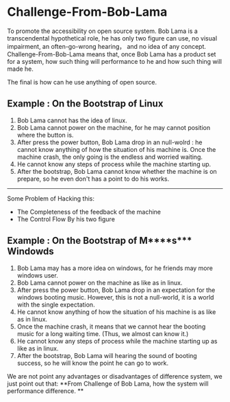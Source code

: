 # Challenge-From-Bob-Lama

To promote the accessibility on open source system. Bob Lama is a transcendental hypothetical role, he has only two figure can use, no visual impairment, an often-go-wrong hearing， and no idea of any concept. Challenge-From-Bob-Lama means that,
once Bob Lama has a product set for a system, how such thing will performance to he and how such thing will made he.

The final is how can he use anything of open source.

## Example : On the Bootstrap of Linux

1. Bob Lama cannot has the idea of linux.
2. Bob Lama cannot power on the machine, for he may cannot position where the button is.
3. After press the power button, Bob Lama drop in an null-wolrd : he cannot know anything of how the situation of his machine is. Once the machine crash, the only going is the endless and worried waiting.
4. He cannot know any steps of process while the machine starting up.
5. After the bootstrap, Bob Lama cannot know whether the machine is on prepare, so he even don't has a point to do his works.

----

Some Problem of Hacking this:

- The Completeness of the feedback of the machine
- The Control Flow By his two figure

## Example : On the Bootstrap of M\*\*\*\*s\*\*\* Windowds

1. Bob Lama may has a more idea on windows, for he friends may more windows user.
2. Bob Lama cannot power on the machine as like as in linux.
3. After press the power button, Bob Lama drop in an expectation for the windows booting music. However, this is not a null-world, it is a world with the single expectation.
4. He cannot know anything of how the situation of his machine is as like as in linux.
5. Once the machine crash, it means that we cannot hear the booting music for a long waiting time. (Thus, we almost can know it.)
6. He cannot know any steps of process while the machine starting up as like as in linux.
7. After the bootstrap, Bob Lama will hearing the sound of booting success, so he will know the point he can go to work.

We are not point any advantages or disadvantages of difference system, we just point out that: **From Challenge of Bob Lama, how the system will performance difference. **
